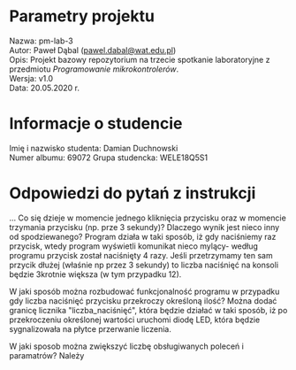 # Parametry projektu

Nazwa: pm-lab-3  
Autor: Paweł Dąbal (pawel.dabal@wat.edu.pl)  
Opis: Projekt bazowy repozytorium na trzecie spotkanie laboratoryjne z przedmiotu _Programowanie mikrokontrolerów_.  
Wersja: v1.0  
Data: 20.05.2020 r.

# Informacje o studencie

Imię i nazwisko studenta: Damian Duchnowski  
Numer albumu: 69072
Grupa studencka: WELE18Q5S1

# Odpowiedzi do pytań z instrukcji
...
Co się dzieje w momencie jednego kliknięcia przycisku oraz w momencie trzymania przycisku (np. prze 3 sekundy)? Dlaczego wynik jest nieco inny od spodziewanego?
Program działa w taki sposób, iż gdy naciśniemy raz przycisk, wtedy program wyświetli komunikat nieco mylący- według programu przycisk został naciśnięty 4 razy. Jeśli przetrzymamy ten sam przycik dłużej (właśnie np przez 3 sekundy) to liczba naciśnięć na konsoli będzie 3krotnie większa (w tym przypadku 12).

W jaki sposób można rozbudować funkcjonalność programu w przypadku gdy liczba naciśnięć przycisku przekroczy określoną ilość?
Można dodać  granicę licznika "liczba_naciśnięć", która będzie działać w taki sposób, iż po przekroczeniu określonej wartości uruchomi diodę LED, która będzie sygnalizowała na płytce przerwanie liczenia.

W jaki sposob można zwiększyć liczbę obsługiwanych poleceń i paramatrów?
Należy
